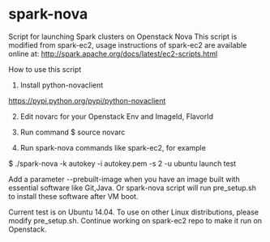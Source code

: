 # spark-nova
Script for launching Spark clusters on Openstack Nova
This script is modified from spark-ec2, usage instructions of spark-ec2 are available online at: 
http://spark.apache.org/docs/latest/ec2-scripts.html

How to use this script

1. Install python-novaclient

  https://pypi.python.org/pypi/python-novaclient

2. Edit novarc for your Openstack Env and ImageId, FlavorId

2. Run command 
  $ source novarc

3. Run spark-nova commands like spark-ec2, for example

  $ ./spark-nova -k autokey -i autokey.pem -s 2 -u ubuntu launch test

  Add a parameter --prebuilt-image when you have an image built with essential software like Git,Java.
  Or spark-nova script will run pre_setup.sh to install these software after VM boot.

Current test is on Ubuntu 14.04. To use on other Linux distributions, please modify pre_setup.sh.
Continue working on spark-ec2 repo to make it run on Openstack.
